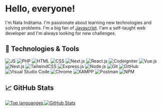 # Hello, everyone!

I'm Nata Inditama. I'm passionate about learning new technologies and solving problems. I'm a big fan of [Javascript](https://www.js.org/). I'am a self-taught web developer and I'm always looking for new challenges.

## 🔧 Technologies & Tools
![JS](https://img.shields.io/badge/JS-%23E4405F.svg?style=for-the-badge&logo=Javascript&logoColor=white&color=F7DF1E)
![PHP](https://img.shields.io/badge/php-%230073CF.svg?style=for-the-badge&logo=PHP&logoColor=white&color=777BB4)
![HTML](https://img.shields.io/badge/html-%23E34F26.svg?style=for-the-badge&logo=HTML5&logoColor=white&color=E34F26)
![CSS](https://img.shields.io/badge/css-%23563D7C.svg?style=for-the-badge&logo=CSS3&logoColor=white&color=1572B6)
![Next.js](https://img.shields.io/badge/next.js-%230073CF.svg?style=for-the-badge&logo=Next.js&logoColor=white&color=000000)
![React.js](https://img.shields.io/badge/react.js-%2361DAFB.svg?style=for-the-badge&logo=React&logoColor=white&color=61DAFB)
![Codeigniter](https://img.shields.io/badge/codeigniter-%230073CF.svg?style=for-the-badge&logo=Codeigniter&logoColor=white&color=EF4223)
![Vue.js](https://img.shields.io/badge/vue.js-%2361DAFB.svg?style=for-the-badge&logo=Vue.js&logoColor=white&color=4FC08D)
![Nest.js](https://img.shields.io/badge/nest.js-%230073CF.svg?style=for-the-badge&logoColor=white&color=E0234E&logo=NestJS)
![TailwindCSS](https://img.shields.io/badge/tailwindcss-%230073CF.svg?style=for-the-badge&logo=TailwindCSS&logoColor=white&color=06B6D4)
![Express.js](https://img.shields.io/badge/express.js-%230073CF.svg?style=for-the-badge&logo=Express&logoColor=white&color=000000)
![Node.js](https://img.shields.io/badge/node.js-%230073CF.svg?style=for-the-badge&logo=Node.js&logoColor=white&color=339933)
![Git](https://img.shields.io/badge/git-%23F44336.svg?style=for-the-badge&logo=Git&logoColor=white&color=F05032)
![GitHub](https://img.shields.io/badge/github-%23F44336.svg?style=for-the-badge&logo=GitHub&logoColor=white&color=181717)
![Visual Studio Code](https://img.shields.io/badge/VSC-%23F44336.svg?style=for-the-badge&logo=Visual%20Studio%20Code&logoColor=white&color=007ACC)
![Chrome](https://img.shields.io/badge/chrome-%23F44336.svg?style=for-the-badge&logo=Google%20Chrome&logoColor=white&color=4285F4)
![XAMPP](https://img.shields.io/badge/xampp-%23F44336.svg?style=for-the-badge&logo=XAMPP&logoColor=white&color=FB7A24)
![Postman](https://img.shields.io/badge/postman-%23F44336.svg?style=for-the-badge&logo=Postman&logoColor=white&color=FF6C37)
![NPM](https://img.shields.io/badge/npm-%23F44336.svg?style=for-the-badge&logo=NPM&logoColor=white&color=CB3837)



## &#x1f4c8; GitHub Stats

<a href="https://github.com/natainditama/natainditama">
  <img align="center" src="https://github-readme-stats.vercel.app/api/top-langs/?username=natainditama&langs_count=3&theme=radical" alt="Top languanges" />
</a>

<a href="https://github.com/natainditama/natainditama">
  <img align="center" src="https://github-readme-stats.vercel.app/api?username=natainditama&show_icons=true&line_height=27&count_private=true&theme=radical" alt="GitHub Stats" />
</a>

